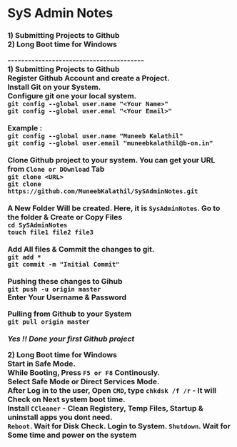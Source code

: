# SyS Admin Notes
<h3 Topics </h3> 
1) Submitting Projects to Github <br>
2) Long Boot time for Windows<br>

----------------------------------------<br>
<b>1) Submitting Projects to Github</b><br>
Register Github Account and create a Project.<br>
Install Git on your System.<br>
Configure git one your local system.<br>
```git config --global user.name "<Your Name>"```<br>
```git config --global user.emal "<Your Email>"```<br><br>
Example :<br>
```git config --global user.name "Muneeb Kalathil"```<br>
```git config --global user.email "muneebkalathil@b-on.in"```<br><br>
Clone Github project to your system. You can get your URL from ```Clone or DOwnload``` Tab<br>
```git clone <URL>```<br>
```git clone https://github.com/MuneebKalathil/SySAdminNotes.git```<br><br>
A New Folder Will be created. Here, it is ```SysAdminNotes```. Go to the folder & Create or Copy Files <br>
```cd SySAdminNotes```<br>
```touch file1 file2 file3```<br><br>
Add All files & Commit the changes to git.<br>
```git add *```<br>
```git commit -m "Initial Commit"```<br><br>
Pushing these changes to Gihub<br>
```git push -u origin master```<br>
Enter Your Username & Password<br>

Pulling from Github to your System<br>
```git pull origin master```<br><br>
<i>Yes !! Done your first Github project </i>



<b>2) Long Boot time for Windows</b><br>
Start in Safe Mode.<br>
     While Booting, Press ```F5 or F8``` Continously.<br>
     Select Safe Mode or Direct Services Mode.<br>
     After Log in to the user, Open ```CMD```, type ```chkdsk /f /r``` - It will Check on Next system boot time.<br>
     Install ```CCleaner``` - Clean Registery, Temp Files, Startup & uninstall apps you dont need.<br>
     ```Reboot```. Wait for Disk Check. Login to System. ```Shutdown```. Wait for Some time and power on the system<br>
   
     
